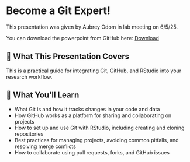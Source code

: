 # Become a Git Expert!

This presentation was given by Aubrey Odom in lab meeting on 6/5/25.

You can download the powerpoint from GitHub here: [Download](https://github.com/wejlab/jlabwiki/raw/refs/heads/main/docs/assets/GitHub%20Expert%20lab%20meeting.pptx)

## 🧠 What This Presentation Covers

This is a practical guide for integrating Git, GitHub, and RStudio into your research workflow. 

## 📘 What You'll Learn

- What Git is and how it tracks changes in your code and data
- How GitHub works as a platform for sharing and collaborating on projects
- How to set up and use Git with RStudio, including creating and cloning repositories
- Best practices for managing projects, avoiding common pitfalls, and resolving merge conflicts
- How to collaborate using pull requests, forks, and GitHub issues
